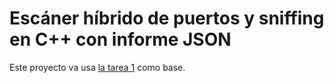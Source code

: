 # Escáner híbrido de puertos y sniffing en C++ con informe JSON

Este proyecto va usa [la tarea 1](https://github.com/m0r4a/PAC-Tarea-1.git) como base.
